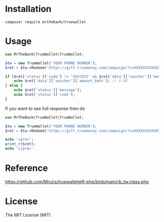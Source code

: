 # Installation

```
composer require mrthebank/truewallet
```

# Usage
```php
use MrTheBank\TrueWallet\TrueWallet;

$tw = new TrueWallet('YOUR PHONE NUMBER');
$ret = $tw->Redeem('https://gift.truemoney.com/campaign/?v=XXXXXXXXXXXXXXXXXX');

if ($ret['status']['code'] != 'SUCCESS' && $ret['data']['voucher']['member'] == '1') {
    echo $ret['data']['voucher']['amount_baht']; // X.XX
} else {
    echo $ret['status']['message'];
    echo $ret['status']['code'];
}
```

If you want to see full response then do

```php
use MrTheBank\TrueWallet\TrueWallet;

$tw = new TrueWallet('YOUR PHONE NUMBER');
$ret = $tw->Redeem('https://gift.truemoney.com/campaign/?v=XXXXXXXXXXXXXXXXXX');

echo '<pre>';
print_r($ret);
echo '</pre>'
```

# Reference
https://github.com/Mixzis/truewalletgift-php/blob/main/rb_tw.class.php

# License
The MIT License (MIT)
